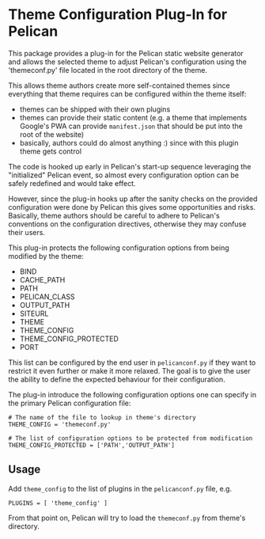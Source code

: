 Theme Configuration Plug-In for Pelican
=======================================

This package provides a plug-in for the Pelican static website generator and
allows the selected theme to adjust Pelican's configuration using the
'themeconf.py' file located in the root directory of the theme.

This allows theme authors create more self-contained themes since everything
that theme requires can be configured within the theme itself:

  * themes can be shipped with their own plugins
  * themes can provide their static content (e.g. a theme that implements
    Google's PWA can provide `manifest.json` that should be put into the
    root of the website)
  * basically, authors could do almost anything :) since with this plugin
    theme gets control

The code is hooked up early in Pelican's start-up sequence leveraging the
"initialized" Pelican event, so almost every configuration option can be
safely redefined and would take effect.

However, since the plug-in hooks up after the sanity checks on the provided
configuration were done by Pelican this gives some opportunities and risks.
Basically, theme authors should be careful to adhere to Pelican's conventions
on the configuration directives, otherwise they may confuse their users.

This plug-in protects the following configuration options from being modified
by the theme:

  - BIND
  - CACHE_PATH
  - PATH
  - PELICAN_CLASS
  - OUTPUT_PATH
  - SITEURL
  - THEME
  - THEME_CONFIG
  - THEME_CONFIG_PROTECTED
  - PORT

This list can be configured by the end user in `pelicanconf.py` if they want
to restrict it even further or make it more relaxed.  The goal is to give the
user the ability to define the expected behaviour for their configuration.

The plug-in introduce the following configuration options one can specify in
the primary Pelican configuration file:

    # The name of the file to lookup in theme's directory
    THEME_CONFIG = 'themeconf.py'

    # The list of configuration options to be protected from modification
    THEME_CONFIG_PROTECTED = ['PATH','OUTPUT_PATH']

Usage
-----

Add `theme_config` to the list of plugins in the `pelicanconf.py` file, e.g.

    PLUGINS = [ 'theme_config' ]

From that point on, Pelican will try to load the `themeconf.py` from theme's
directory.
